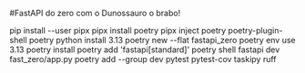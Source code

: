 #FastAPI do zero com o Dunossauro o brabo! 

pip install --user pipx
pipx install poetry 
pipx inject poetry poetry-plugin-shell
poetry python install 3.13
poetry new --flat fastapi_zero
poetry env use 3.13
poetry install
poetry add 'fastapi[standard]'
poetry shell
fastapi dev fast_zero/app.py
poetry add --group dev pytest pytest-cov taskipy ruff